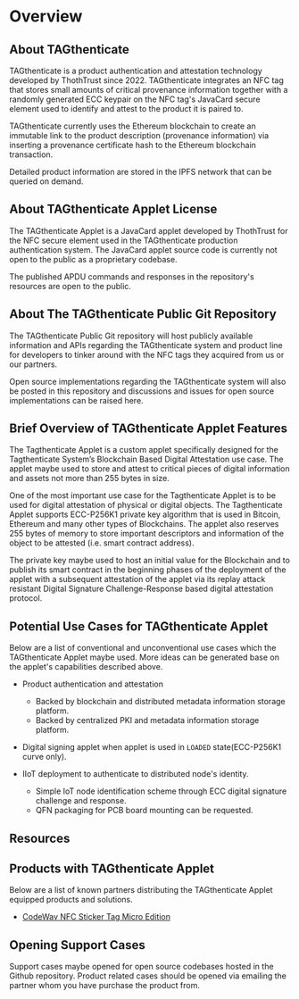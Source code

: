 # Overview #
## About TAGthenticate ##
TAGthenticate is a product authentication and attestation technology developed by ThothTrust since 2022. TAGthenticate integrates an NFC tag that stores small amounts of critical provenance information together with a randomly generated ECC keypair on the NFC tag's JavaCard secure element used to identify and attest to the product it is paired to.

TAGthenticate currently uses the Ethereum blockchain to create an immutable link to the product description (provenance information) via inserting a provenance certificate hash to the Ethereum blockchain transaction.

Detailed product information are stored in the IPFS network that can be queried on demand.

## About TAGthenticate Applet License ##
The TAGthenticate Applet is a JavaCard applet developed by ThothTrust for the NFC secure element used in the TAGthenticate production authentication system. The JavaCard applet source code is currently not open to the public as a proprietary codebase.

The published APDU commands and responses in the repository's resources are open to the public.

## About The TAGthenticate Public Git Repository ##
The TAGthenticate Public Git repository will host publicly available information and APIs regarding the TAGthenticate system and product line for developers to tinker around with the NFC tags they acquired from us or our partners.

Open source implementations regarding the TAGthenticate system will also be posted in this repository and discussions and issues for open source implementations can be raised here.

## Brief Overview of TAGthenticate Applet Features ##
The Tagthenticate Applet is a custom applet specifically designed for the Tagthenticate System’s Blockchain Based Digital Attestation use case. The applet maybe used to store and attest to critical pieces of digital information and assets not more than 255 bytes in size.

One of the most important use case for the Tagthenticate Applet is to be used for digital attestation of physical or digital objects. The Tagthenticate Applet supports ECC-P256K1 private key algorithm that is used in Bitcoin, Ethereum and many other types of Blockchains. The applet also reserves 255 bytes of memory to store important descriptors and information of the object to be attested (i.e. smart contract address).

The private key maybe used to host an initial value for the Blockchain and to publish its smart contract in the beginning phases of the deployment of the applet with a subsequent attestation of the applet via its replay attack resistant Digital Signature Challenge-Response based digital attestation protocol.

## Potential Use Cases for TAGthenticate Applet ##
Below are a list of conventional and unconventional use cases which the TAGthenticate Applet maybe used. More ideas can be generated base on the applet's capabilities described above.

* Product authentication and attestation 
	* Backed by blockchain and distributed metadata information storage platform.
	* Backed by centralized PKI and metadata information storage platform.

* Digital signing applet when applet is used in `LOADED` state(ECC-P256K1 curve only).

* IIoT deployment to authenticate to distributed node's identity.
	* Simple IoT node identification scheme through ECC digital signature challenge and response.
	* QFN packaging for PCB board mounting can be requested.

## Resources ##


## Products with TAGthenticate Applet ##
Below are a list of known partners distributing the TAGthenticate Applet equipped products and solutions.

* [CodeWav NFC Sticker Tag Micro Edition](https://www.codewav.com/product-page/codewav-module-nfc-tag)

## Opening Support Cases ##
Support cases maybe opened for open source codebases hosted in the Github repository. Product related cases should be opened via emailing the partner whom you have purchase the product from.